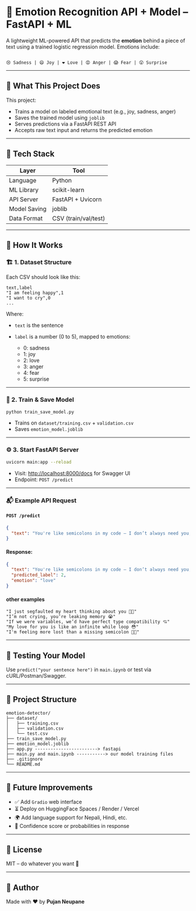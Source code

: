 
# 🧠 Emotion Recognition API + Model – FastAPI + ML

A lightweight ML-powered API that predicts the **emotion** behind a piece of text using a trained logistic regression model. Emotions include:

```

😢 Sadness | 😄 Joy | ❤️ Love | 😡 Anger | 😱 Fear | 😲 Surprise

````

---

## 📌 What This Project Does

This project:

- Trains a model on labeled emotional text (e.g., joy, sadness, anger)
- Saves the trained model using `joblib`
- Serves predictions via a FastAPI REST API
- Accepts raw text input and returns the predicted emotion

---

## 🔧 Tech Stack

| Layer        | Tool                   |
|--------------|------------------------|
| Language     | Python                 |
| ML Library   | scikit-learn           |
| API Server   | FastAPI + Uvicorn      |
| Model Saving | joblib                 |
| Data Format  | CSV (train/val/test)   |

---

## 🚀 How It Works

### 🏗️ 1. Dataset Structure
Each CSV should look like this:

```csv
text,label
"I am feeling happy",1
"I want to cry",0
...
````

Where:

* `text` is the sentence
* `label` is a number (0 to 5), mapped to emotions:

  * 0: sadness
  * 1: joy
  * 2: love
  * 3: anger
  * 4: fear
  * 5: surprise

---

### 🧠 2. Train & Save Model

```bash
python train_save_model.py
```

* Trains on `dataset/training.csv` + `validation.csv`
* Saves `emotion_model.joblib`

---

### ⚙️ 3. Start FastAPI Server

```bash
uvicorn main:app --reload
```

* Visit: [http://localhost:8000/docs](http://localhost:8000/docs) for Swagger UI
* Endpoint: `POST /predict`

---

### 📬 Example API Request

#### `POST /predict`

```json
{
  "text": "You're like semicolons in my code — I don’t always need you, but when I forget you, everything falls apart ❤️"
}
```

#### Response:
```json
{
  "text": "You're like semicolons in my code — I don’t always need you, but when I forget you, everything falls apart ❤️",
  "predicted_label": 2,
  "emotion": "love"
}
```
####  other examples
```
"I just segfaulted my heart thinking about you 🧠💔"
"I’m not crying, you’re leaking memory 😭"
"If we were variables, we’d have perfect type compatibility 💘"
"My love for you is like an infinite while loop 😳"
"I'm feeling more lost than a missing semicolon 😵‍💫"
```

---

## 🧪 Testing Your Model

Use `predict("your sentence here")` in `main.ipynb` or test via cURL/Postman/Swagger.

---

## 📁 Project Structure

```
emotion-detector/
├── dataset/
│   ├── training.csv
│   ├── validation.csv
│   └── test.csv
├── train_save_model.py
├── emotion_model.joblib
├── app.py ------------------------> fastapi 
├── main.py and main.ipynb -----------> our model training files
├── .gitignore
└── README.md
```

---

## 📌 Future Improvements

* ✅ Add `Gradio` web interface
* ⏳ Deploy on HuggingFace Spaces / Render / Vercel
* 🌍 Add language support for Nepali, Hindi, etc.
* 🧪 Confidence score or probabilities in response

---

## 📜 License

MIT – do whatever you want 🚀

---

## 🧔 Author

Made with ❤️ by **Pujan Neupane**

